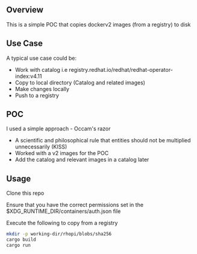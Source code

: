 ## Overview

This is a simple POC that copies dockerv2 images (from a registry) to disk

## Use Case

A typical use case could be:
- Work with catalog i.e registry.redhat.io/redhat/redhat-operator-index:v4.11
- Copy to local directory (Catalog and related images)
- Make changes locally
- Push to a registry

## POC 

I used a simple approach - Occam's razor

- A scientific and philosophical rule that entities should not be multiplied unnecessarily (KISS)
- Worked with a v2 images for the POC
- Add the catalog and relevant images in a catalog later


## Usage

Clone this repo

Ensure that you have the correct permissions set in the $XDG_RUNTIME_DIR/containers/auth.json file

Execute the following to copy from a registry

```bash
mkdir -p working-dir/rhopi/blobs/sha256
cargo build 
cargo run
```

